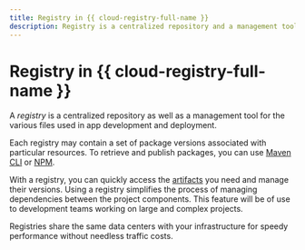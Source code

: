 ```yaml
---
title: Registry in {{ cloud-registry-full-name }}
description: Registry is a centralized repository and a management tool for the various files used in app development and deployment.
---
```


# Registry in {{ cloud-registry-full-name }}

A _registry_ is a centralized repository as well as a management tool for the various files used in app development and deployment.

Each registry may contain a set of package versions associated with particular resources. To retrieve and publish packages, you can use [Maven CLI](https://maven.apache.org/ref/3-LATEST/maven-embedder/cli.html) or [NPM](art-nodejs.md#npm-inf).

With a registry, you can quickly access the [artifacts](artifacts.md) you need and manage their versions. Using a registry simplifies the process of managing dependencies between the project components. This feature will be of use to development teams working on large and complex projects.

Registries share the same data centers with your infrastructure for speedy performance without needless traffic costs.